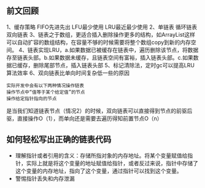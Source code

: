 ## 前文回顾
1、缓存策略 FIFO先进先出 LFU最少使用 LRU最近最少使用
2、单链表 循环链表 双向链表
3、链表之于数组，更适合插入删除操作更多的结构，如ArrayList这样可以自动扩容的数组结构，在容量不够的时候需要将整个数组copy到新的内存空间。
4、链表实现LRU，a.如果数据已被缓存在链表中，遍历删除该节点，将数据存至链表头部。b.如果数据未缓存，且链表空间有富裕，插入链表头部。c.如果数据已缓存，删除尾部节点，插入链表头部
5、标记清除法，定时gc可以提高LRU算法效率
6、双向链表比单向时间复杂低一些的原因
```
实际开发中会有以下两种情况操作链表
操作节点中“值等于某个给定值”的节点
操作给定指针指向的节点
```
是当我们知道链表节点（情况2）的时候，双向链表可以直接得到节点的前驱后驱，直接操作O（1），而单向还是需要去遍历得知前置节点O（n）


## 如何轻松写出正确的链表代码

- 理解指针或者引用的含义：存储所指对象的内存地址。将某个变量赋值给指针，实际上就是将这个变量的地址赋值给指针，或者反过来说，指针中存储了这个变量的内存地址，指向了这个变量，通过指针可以找到这个变量。
- 警惕指针丢失和内存泄漏